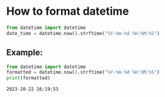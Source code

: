 # How to format datetime

```python
from datetime import datetime
date_time = datetime.now().strftime("%Y-%m-%d %H:%M:%S")
```


## Example: 
```python
from datetime import datetime
formatted = datetime.now().strftime("%Y-%m-%d %H:%M:%S")
print(formatted)
```
```
2023-10-22 16:19:53
```
